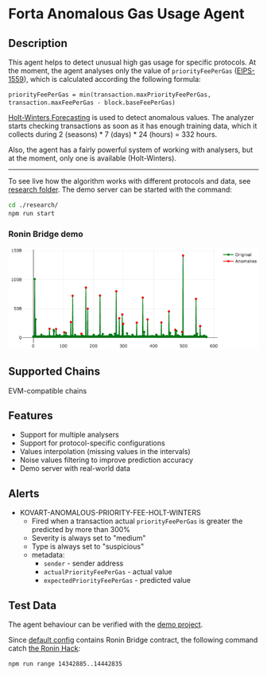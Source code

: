 # Forta Anomalous Gas Usage Agent

## Description

This agent helps to detect unusual high gas usage for specific protocols.
At the moment, the agent analyses only the value of `priorityFeePerGas` ([EIPS-1559](https://eips.ethereum.org/EIPS/eip-1559)),
which is calculated according the following formula:

```
priorityFeePerGas = min(transaction.maxPriorityFeePerGas, transaction.maxFeePerGas - block.baseFeePerGas)
```

[Holt-Winters Forecasting](https://otexts.com/fpp2/holt-winters.html) is used to detect anomalous values.
The analyzer starts checking transactions as soon as it has enough training data,
which it collects during 2 (seasons) * 7 (days) * 24 (hours) = 332 hours.

Also, the agent has a fairly powerful system of working with analysers, but at the moment, only one is available (Holt-Winters).

---

To see live how the algorithm works with different protocols and data, see [research folder](./research).
The demo server can be started with the command:

```bash
cd ./research/
npm run start
```

### Ronin Bridge demo

<img alt="Ronin Bridge gas usage" src="./blob/ronin-bridge.png">

## Supported Chains

EVM-compatible chains

## Features

- Support for multiple analysers
- Support for protocol-specific configurations
- Values interpolation (missing values in the intervals)
- Noise values filtering to improve prediction accuracy
- Demo server with real-world data

## Alerts

- KOVART-ANOMALOUS-PRIORITY-FEE-HOLT-WINTERS
  - Fired when a transaction actual `priorityFeePerGas` is greater the predicted by more than 300%
  - Severity is always set to "medium"
  - Type is always set to "suspicious"
  - metadata:
    - `sender` - sender address
    - `actualPriorityFeePerGas` - actual value
    - `expectedPriorityFeePerGas` - predicted value

## Test Data

The agent behaviour can be verified with the [demo project](./research).

Since [default config](./agent-config.json) contains Ronin Bridge contract, 
the following command catch [the Ronin Hack](https://forta.org/blog/ronin-hack/):

```bash
npm run range 14342885..14442835
```
